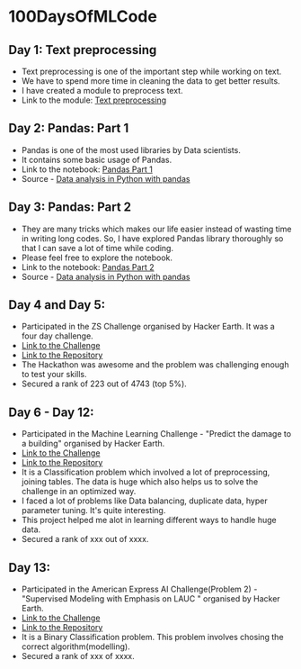 # 100DaysOfMLCode

## Day 1: Text preprocessing
- Text preprocessing is one of the important step while working on text.
- We have to spend more time in cleaning the data to get better results.
- I have created a module to preprocess text.
- Link to the module: [Text preprocessing](https://github.com/Abhishekmamidi123/100DaysOfMLCode/blob/master/Text_preprocessing.ipynb)

## Day 2: Pandas: Part 1
- Pandas is one of the most used libraries by Data scientists.
- It contains some basic usage of Pandas.
- Link to the notebook: [Pandas Part 1](https://github.com/Abhishekmamidi123/100DaysOfMLCode/blob/master/2_pandas_part_1.ipynb)
- Source - [Data analysis in Python with pandas](https://www.youtube.com/playlist?list=PL5-da3qGB5ICCsgW1MxlZ0Hq8LL5U3u9y)

## Day 3: Pandas: Part 2
- They are many tricks which makes our life easier instead of wasting time in writing long codes. So, I have explored Pandas library thoroughly so that I can save a lot of time while coding.
- Please feel free to explore the notebook.
- Link to the notebook: [Pandas Part 2](https://github.com/Abhishekmamidi123/100DaysOfMLCode/blob/master/3_pandas_part_2.ipynb)
- Source - [Data analysis in Python with pandas](https://www.youtube.com/playlist?list=PL5-da3qGB5ICCsgW1MxlZ0Hq8LL5U3u9y)

## Day 4 and Day 5:
- Participated in the ZS Challenge organised by Hacker Earth. It was a four day challenge.
- [Link to the Challenge](https://www.hackerearth.com/challenge/competitive/zs-data-science-challenge-2018/)
- [Link to the Repository](https://github.com/Abhishekmamidi123/ZS_Data_Science_Challenge)
- The Hackathon was awesome and the problem was challenging enough to test your skills.
- Secured a rank of 223 out of 4743 (top 5%).

## Day 6 - Day 12:
- Participated in the Machine Learning Challenge - "Predict the damage to a building" organised by Hacker Earth.
- [Link to the Challenge](https://www.hackerearth.com/challenge/competitive/machine-learning-challenge-6-1/)
- [Link to the Repository](https://github.com/Abhishekmamidi123/Predict-the-damage-to-a-building-ML-Challenge)
- It is a Classification problem which involved a lot of preprocessing, joining tables. The data is huge which also helps us to solve the challenge in an optimized way.
- I faced a lot of problems like Data balancing, duplicate data, hyper parameter tuning. It's quite interesting.
- This project helped me alot in learning different ways to handle huge data.
- Secured a rank of xxx out of xxxx.

## Day 13:
- Participated in the American Express AI Challenge(Problem 2) - "Supervised Modeling with Emphasis on LAUC
" organised by Hacker Earth.
- [Link to the Challenge](https://www.hackerearth.com/challenge/hiring/ai-problem-statement-2/)
- [Link to the Repository](https://github.com/Abhishekmamidi123/Supervised-Modeling-with-Emphasis-on-LAUC)
- It is a Binary Classification problem. This problem involves chosing the correct algorithm(modelling).
- Secured a rank of xxx of xxxx.
